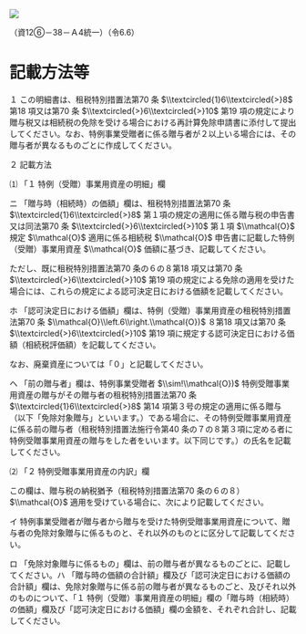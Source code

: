 ![](https://www.nta.go.jp/tmp/e8737484-e103-4588-af91-039c10d67e16/images/0032a8b81f751fded036e9b0ef59363e448273e0c8f1f5f561ee34cd12c27a5f.jpg)

（資12⑥－38－Ａ4統一）（令6.6）

# 記載方法等

１ この明細書は、租税特別措置法第70 条 $\\textcircled{1}6\\textcircled{>}8$ 第18 項又は第70 条 $\\textcircled{>}6\\textcircled{>}10$ 第19 項の規定により贈与税又は相続税の免除を受ける場合における再計算免除申請書に添付して提出してください。なお、特例事業受贈者に係る贈与者が２以上いる場合には、その贈与者が異なるものごとに作成してください。

２ 記載方法

⑴ 「１ 特例（受贈）事業用資産の明細」欄

ニ 「贈与時（相続時）の価額」欄は、租税特別措置法第70 条 $\\textcircled{1}6\\textcircled{>}8$ 第１項の規定の適用に係る贈与税の申告書又は同法第70 条 $\\textcircled{>}6\\textcircled{>}10$ 第１項 $\\mathcal{O}$ 規定 $\\mathcal{O}$ 適用に係る相続税 $\\mathcal{O}$ 申告書に記載した特例（受贈）事業用資産 $\\mathcal{O}$ 価額に基づき、記載してください。

ただし、既に租税特別措置法第70 条の６の８第18 項又は第70 条 $\\textcircled{>}6\\textcircled{>}10$ 第19 項の規定による免除の適用を受けた場合には、これらの規定による認可決定日における価額を記載してください。

ホ 「認可決定日における価額」欄は、特例（受贈）事業用資産の租税特別措置法第70 条 $\\mathcal{O}\\left.6\\right.\\mathcal{O})$ ８第18 項又は第70 条 $\\textcircled{>}6\\textcircled{>}10$ 第19 項に規定する認可決定日における価額（相続税評価額）を記載してください。

なお、廃棄資産については「０」と記載してください。

ヘ 「前の贈与者」欄は、特例事業受贈者 $\\sim!\\mathcal{O})$ 特例受贈事業用資産の贈与がその贈与者の租税特別措置法第70 条 $\\textcircled{1}6\\textcircled{>}8$ 第14 項第３号の規定の適用に係る贈与（以下「免除対象贈与」といいます。）である場合に、その特例受贈事業用資産に係る前の贈与者（租税特別措置法施行令第40 条の７の８第３項に定める者に特例受贈事業用資産の贈与をした者をいいます。以下同じです。）の氏名を記載してください。

⑵ 「２ 特例受贈事業用資産の内訳」欄

この欄は、贈与税の納税猶予（租税特別措置法第70 条の６の８） $\\mathcal{O}$ 適用を受けている場合に、次により記載してください。

イ 特例事業受贈者が贈与者から贈与を受けた特例受贈事業用資産について、贈与者の免除対象贈与に係るものと、それ以外のものとに区分して記載してください。

ロ 「免除対象贈与に係るもの」欄は、前の贈与者が異なるものごとに、記載してください。ハ 「贈与時の価額の合計額」欄及び「認可決定日における価額の合計額」欄は、免除対象贈与に係る前の贈与者が異なるものごと、及びそれ以外のものについて、「１ 特例（受贈）事業用資産の明細」欄の「贈与時（相続時）の価額」欄及び「認可決定日における価額」欄の金額を、それぞれ合計し、記載してください。